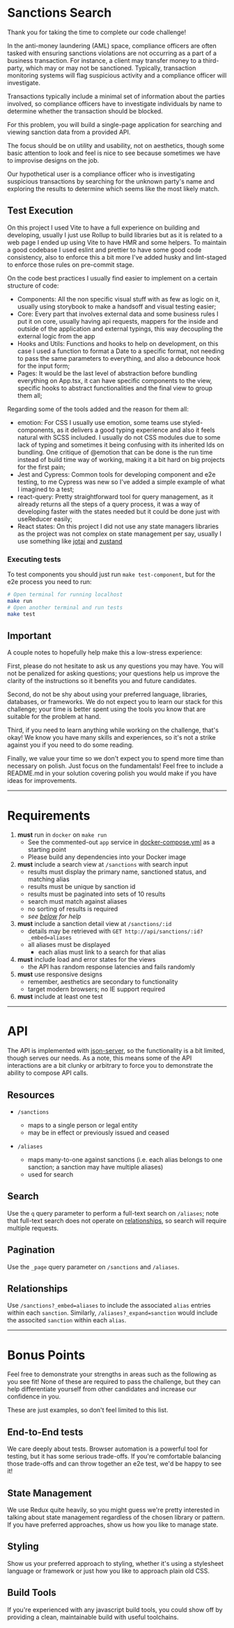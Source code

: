 # Sanctions Search

Thank you for taking the time to complete our code challenge!

In the anti-money laundering (AML) space, compliance officers are often tasked with ensuring sanctions violations are not occurring as a part of a business transaction. For instance, a client may transfer money to a third-party, which may or may not be sanctioned. Typically, transaction monitoring systems will flag suspicious activity and a compliance officer will investigate.

Transactions typically include a minimal set of information about the parties involved, so compliance officers have to investigate individuals by name to determine whether the transaction should be blocked.

For this problem, you will build a single-page application for searching and viewing sanction data from a provided API.

The focus should be on utility and usability, not on aesthetics, though some basic attention to look and feel is nice to see because sometimes we have to improvise designs on the job.

Our hypothetical user is a compliance officer who is investigating suspicious transactions by searching for the unknown party's name and exploring the results to determine which seems like the most likely match.

## Test Execution

On this project I used Vite to have a full experience on building and developing, usually I just use Rollup to build libraries but as it is related to a web page I ended up using Vite to have HMR and some helpers. To maintain a good codebase I used eslint and prettier to have some good code consistency, also to enforce this a bit more I've added husky and lint-staged to enforce those rules on pre-commit stage.

On the code best practices I usually find easier to implement on a certain structure of code:
- Components: All the non specific visual stuff with as few as logic on it, usually using storybook to make a handsoff and visual testing easier;
- Core: Every part that involves external data and some business rules I put it on core, usually having api requests, mappers for the inside and outside of the application and external typings, this way decoupling the external logic from the app
- Hooks and Utils: Functions and hooks to help on development, on this case I used a function to format a Date to a specific format, not needing to pass the same parameters to everything, and also a debounce hook for the input form;
- Pages: It would be the last level of abstraction before bundling everything on App.tsx, it can have specific components to the view, specific hooks to abstract functionalities and the final view to group them all;

Regarding some of the tools added and the reason for them all:

- emotion: For CSS I usually use emotion, some teams use styled-components, as it delivers a good typing experience and also it feels natural with SCSS included. I usually do not CSS modules due to some lack of typing and sometimes it being confusing with its inherited Ids on bundling. One critique of @emotion that can be done is the run time instead of build time way of working, making it a bit hard on big projects for the first pain;
- Jest and Cypress: Common tools for developing component and e2e testing, to me Cypress was new so I've added a simple example of what I imagined to a test;
- react-query: Pretty straightforward tool for query management, as it already returns all the steps of a query process, it was a way of developing faster with the states needed but it could be done just with useReducer easily;
- React states: On this project I did not use any state managers libraries as the project was not complex on state management per say, usually I use something like [jotai](!https://jotai.org/) and [zustand](https://github.com/pmndrs/zustand)

### Executing tests
To test components you should just run `make test-component`, but for the e2e process you need to run:
```sh
# Open terminal for running localhost
make run
# Open another terminal and run tests
make test
```

## Important

A couple notes to hopefully help make this a low-stress experience:

First, please do not hesitate to ask us any questions you may have. You will not be penalized for asking questions; your questions help us improve the clarity of the instructions so it benefits you and future candidates.

Second, do not be shy about using your preferred language, libraries, databases, or frameworks. We do not expect you to learn our stack for this challenge; your time is better spent using the tools you know that are suitable for the problem at hand.

Third, if you need to learn anything while working on the challenge, that's okay! We know you have many skills and experiences, so it's not a strike against you if you need to do some reading.

Finally, we value your time so we don't expect you to spend more time than necessary on polish. Just focus on the fundamentals! Feel free to include a README.md in your solution covering polish you would make if you have ideas for improvements.

----

# Requirements

1. **must** run in `docker` on `make run`
   - See the commented-out `app` service in [docker-compose.yml](./docker-compose.yml) as a starting point
   - Please build any dependencies into your Docker image
2. **must** include a search view at `/sanctions` with search input
   - results must display the primary name, sanctioned status, and matching alias
   - results must be unique by sanction id
   - results must be paginated into sets of 10 results
   - search must match against aliases
   - no sorting of results is required
   - _see [below](#api) for help_
3. **must** include a sanction detail view at `/sanctions/:id`
   - details may be retrieved with `GET http://api/sanctions/:id?_embed=aliases`
   - all aliases must be displayed
     - each alias must link to a search for that alias
4. **must** include load and error states for the views
   - the API has random response latencies and fails randomly
5. **must** use responsive designs
   - remember, aesthetics are secondary to functionality
   - target modern browsers; no IE support required
5. **must** include at least one test

----

# API

The API is implemented with [json-server](https://github.com/typicode/json-server), so the functionality is a bit limited, though serves our needs. As a note, this means some of the API interactions are a bit clunky or arbitrary to force you to demonstrate the ability to compose API calls.

## Resources

* `/sanctions`
  - maps to a single person or legal entity
  - may be in effect or previously issued and ceased

* `/aliases`
  - maps many-to-one against sanctions (i.e. each alias belongs to one sanction; a sanction may have multiple aliases)
  - used for search

## Search

Use the `q` query parameter to perform a full-text search on `/aliases`; note that full-text search does not operate on [relationships](#relationships), so search will require multiple requests.

## Pagination 

Use the `_page` query parameter on `/sanctions` and `/aliases`.

## Relationships

Use `/sanctions?_embed=aliases` to include the associated `alias` entries within each `sanction`. 
Similarly, `/aliases?_expand=sanction` would include the associted `sanction` within each `alias`.

----

# Bonus Points

Feel free to demonstrate your strengths in areas such as the following as you see fit! None of these are required to pass the challenge, but they can help differentiate yourself from other candidates and increase our confidence in you.

These are just examples, so don't feel limited to this list.

## End-to-End tests

We care deeply about tests. Browser automation is a powerful tool for testing, but it has some serious trade-offs. If you're comfortable balancing those trade-offs and can throw together an e2e test, we'd be happy to see it!

## State Management

We use Redux quite heavily, so you might guess we're pretty interested in talking about state management regardless of the chosen library or pattern. If you have preferred approaches, show us how you like to manage state.

## Styling

Show us your preferred approach to styling, whether it's using a stylesheet language or framework or just how you like to approach plain old CSS.

## Build Tools

If you're experienced with any javascript build tools, you could show off by providing a clean, maintainable build with useful toolchains.

